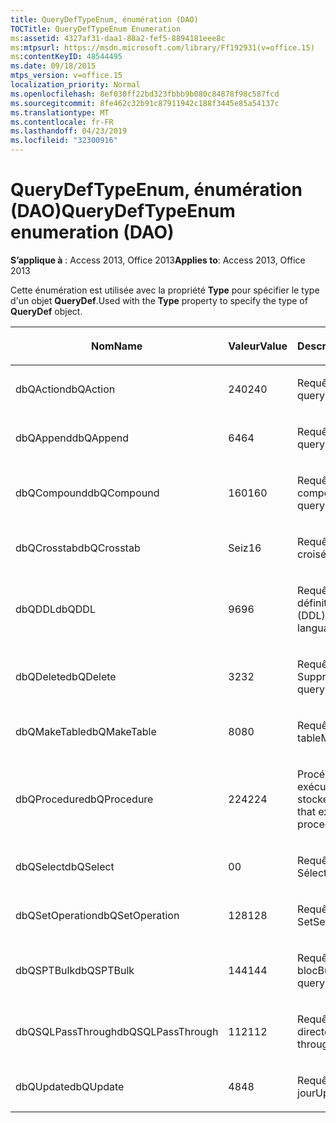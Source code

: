 ```yaml
---
title: QueryDefTypeEnum, énumération (DAO)
TOCTitle: QueryDefTypeEnum Enumeration
ms:assetid: 4327af31-daa1-88a2-fef5-8894181eee8c
ms:mtpsurl: https://msdn.microsoft.com/library/Ff192931(v=office.15)
ms:contentKeyID: 48544495
ms.date: 09/18/2015
mtps_version: v=office.15
localization_priority: Normal
ms.openlocfilehash: 8ef030ff22bd323fbbb9b080c84878f98c587fcd
ms.sourcegitcommit: 8fe462c32b91c87911942c188f3445e85a54137c
ms.translationtype: MT
ms.contentlocale: fr-FR
ms.lasthandoff: 04/23/2019
ms.locfileid: "32300916"
---
```

# <a name="querydeftypeenum-enumeration-dao"></a><span data-ttu-id="6cbfa-102">QueryDefTypeEnum, énumération (DAO)</span><span class="sxs-lookup"><span data-stu-id="6cbfa-102">QueryDefTypeEnum enumeration (DAO)</span></span>


<span data-ttu-id="6cbfa-103">**S’applique à** : Access 2013, Office 2013</span><span class="sxs-lookup"><span data-stu-id="6cbfa-103">**Applies to**: Access 2013, Office 2013</span></span>

<span data-ttu-id="6cbfa-104">Cette énumération est utilisée avec la propriété **Type** pour spécifier le type d'un objet **QueryDef**.</span><span class="sxs-lookup"><span data-stu-id="6cbfa-104">Used with the **Type** property to specify the type of **QueryDef** object.</span></span>

<table>
<colgroup>
<col style="width: 33%" />
<col style="width: 33%" />
<col style="width: 33%" />
</colgroup>
<thead>
<tr class="header">
<th><p><span data-ttu-id="6cbfa-105">Nom</span><span class="sxs-lookup"><span data-stu-id="6cbfa-105">Name</span></span></p></th>
<th><p><span data-ttu-id="6cbfa-106">Valeur</span><span class="sxs-lookup"><span data-stu-id="6cbfa-106">Value</span></span></p></th>
<th><p><span data-ttu-id="6cbfa-107">Description</span><span class="sxs-lookup"><span data-stu-id="6cbfa-107">Description</span></span></p></th>
</tr>
</thead>
<tbody>
<tr class="odd">
<td><p><span data-ttu-id="6cbfa-108">dbQAction</span><span class="sxs-lookup"><span data-stu-id="6cbfa-108">dbQAction</span></span></p></td>
<td><p><span data-ttu-id="6cbfa-109">240</span><span class="sxs-lookup"><span data-stu-id="6cbfa-109">240</span></span></p></td>
<td><p><span data-ttu-id="6cbfa-110">Requête Action</span><span class="sxs-lookup"><span data-stu-id="6cbfa-110">Action query</span></span></p></td>
</tr>
<tr class="even">
<td><p><span data-ttu-id="6cbfa-111">dbQAppend</span><span class="sxs-lookup"><span data-stu-id="6cbfa-111">dbQAppend</span></span></p></td>
<td><p><span data-ttu-id="6cbfa-112">64</span><span class="sxs-lookup"><span data-stu-id="6cbfa-112">64</span></span></p></td>
<td><p><span data-ttu-id="6cbfa-113">Requête Ajout</span><span class="sxs-lookup"><span data-stu-id="6cbfa-113">Append query</span></span></p></td>
</tr>
<tr class="odd">
<td><p><span data-ttu-id="6cbfa-114">dbQCompound</span><span class="sxs-lookup"><span data-stu-id="6cbfa-114">dbQCompound</span></span></p></td>
<td><p><span data-ttu-id="6cbfa-115">160</span><span class="sxs-lookup"><span data-stu-id="6cbfa-115">160</span></span></p></td>
<td><p><span data-ttu-id="6cbfa-116">Requête composée</span><span class="sxs-lookup"><span data-stu-id="6cbfa-116">Compound query</span></span></p></td>
</tr>
<tr class="even">
<td><p><span data-ttu-id="6cbfa-117">dbQCrosstab</span><span class="sxs-lookup"><span data-stu-id="6cbfa-117">dbQCrosstab</span></span></p></td>
<td><p><span data-ttu-id="6cbfa-118">Seiz</span><span class="sxs-lookup"><span data-stu-id="6cbfa-118">16</span></span></p></td>
<td><p><span data-ttu-id="6cbfa-119">Requête analyse croisée</span><span class="sxs-lookup"><span data-stu-id="6cbfa-119">Crosstab query</span></span></p></td>
</tr>
<tr class="odd">
<td><p><span data-ttu-id="6cbfa-120">dbQDDL</span><span class="sxs-lookup"><span data-stu-id="6cbfa-120">dbQDDL</span></span></p></td>
<td><p><span data-ttu-id="6cbfa-121">96</span><span class="sxs-lookup"><span data-stu-id="6cbfa-121">96</span></span></p></td>
<td><p><span data-ttu-id="6cbfa-122">Requête de langage de définition de données (DDL)</span><span class="sxs-lookup"><span data-stu-id="6cbfa-122">Data-definition language (DDL) query</span></span></p></td>
</tr>
<tr class="even">
<td><p><span data-ttu-id="6cbfa-123">dbQDelete</span><span class="sxs-lookup"><span data-stu-id="6cbfa-123">dbQDelete</span></span></p></td>
<td><p><span data-ttu-id="6cbfa-124">32</span><span class="sxs-lookup"><span data-stu-id="6cbfa-124">32</span></span></p></td>
<td><p><span data-ttu-id="6cbfa-125">Requête Suppression</span><span class="sxs-lookup"><span data-stu-id="6cbfa-125">Delete query</span></span></p></td>
</tr>
<tr class="odd">
<td><p><span data-ttu-id="6cbfa-126">dbQMakeTable</span><span class="sxs-lookup"><span data-stu-id="6cbfa-126">dbQMakeTable</span></span></p></td>
<td><p><span data-ttu-id="6cbfa-127">80</span><span class="sxs-lookup"><span data-stu-id="6cbfa-127">80</span></span></p></td>
<td><p><span data-ttu-id="6cbfa-128">Requête Création de table</span><span class="sxs-lookup"><span data-stu-id="6cbfa-128">Make-table query</span></span></p></td>
</tr>
<tr class="even">
<td><p><span data-ttu-id="6cbfa-129">dbQProcedure</span><span class="sxs-lookup"><span data-stu-id="6cbfa-129">dbQProcedure</span></span></p></td>
<td><p><span data-ttu-id="6cbfa-130">224</span><span class="sxs-lookup"><span data-stu-id="6cbfa-130">224</span></span></p></td>
<td><p><span data-ttu-id="6cbfa-131">Procédure SQL qui exécute une procédure stockée</span><span class="sxs-lookup"><span data-stu-id="6cbfa-131">SQL procedure that executes a stored procedure</span></span></p></td>
</tr>
<tr class="odd">
<td><p><span data-ttu-id="6cbfa-132">dbQSelect</span><span class="sxs-lookup"><span data-stu-id="6cbfa-132">dbQSelect</span></span></p></td>
<td><p><span data-ttu-id="6cbfa-133">0</span><span class="sxs-lookup"><span data-stu-id="6cbfa-133">0</span></span></p></td>
<td><p><span data-ttu-id="6cbfa-134">Requête Sélection</span><span class="sxs-lookup"><span data-stu-id="6cbfa-134">Select query</span></span></p></td>
</tr>
<tr class="even">
<td><p><span data-ttu-id="6cbfa-135">dbQSetOperation</span><span class="sxs-lookup"><span data-stu-id="6cbfa-135">dbQSetOperation</span></span></p></td>
<td><p><span data-ttu-id="6cbfa-136">128</span><span class="sxs-lookup"><span data-stu-id="6cbfa-136">128</span></span></p></td>
<td><p><span data-ttu-id="6cbfa-137">Requête d'opération Set</span><span class="sxs-lookup"><span data-stu-id="6cbfa-137">Set operation query</span></span></p></td>
</tr>
<tr class="odd">
<td><p><span data-ttu-id="6cbfa-138">dbQSPTBulk</span><span class="sxs-lookup"><span data-stu-id="6cbfa-138">dbQSPTBulk</span></span></p></td>
<td><p><span data-ttu-id="6cbfa-139">144</span><span class="sxs-lookup"><span data-stu-id="6cbfa-139">144</span></span></p></td>
<td><p><span data-ttu-id="6cbfa-140">Requête d'opération en bloc</span><span class="sxs-lookup"><span data-stu-id="6cbfa-140">Bulk operation query</span></span></p></td>
</tr>
<tr class="even">
<td><p><span data-ttu-id="6cbfa-141">dbQSQLPassThrough</span><span class="sxs-lookup"><span data-stu-id="6cbfa-141">dbQSQLPassThrough</span></span></p></td>
<td><p><span data-ttu-id="6cbfa-142">112</span><span class="sxs-lookup"><span data-stu-id="6cbfa-142">112</span></span></p></td>
<td><p><span data-ttu-id="6cbfa-143">Requête SQL directe</span><span class="sxs-lookup"><span data-stu-id="6cbfa-143">SQL pass-through query</span></span></p></td>
</tr>
<tr class="odd">
<td><p><span data-ttu-id="6cbfa-144">dbQUpdate</span><span class="sxs-lookup"><span data-stu-id="6cbfa-144">dbQUpdate</span></span></p></td>
<td><p><span data-ttu-id="6cbfa-145">48</span><span class="sxs-lookup"><span data-stu-id="6cbfa-145">48</span></span></p></td>
<td><p><span data-ttu-id="6cbfa-146">Requête Mise à jour</span><span class="sxs-lookup"><span data-stu-id="6cbfa-146">Update query</span></span></p></td>
</tr>
</tbody>
</table>


